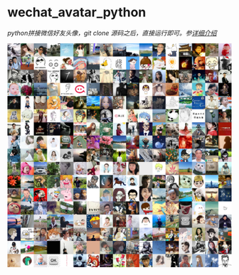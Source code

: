 # wechat_avatar_python
*python拼接微信好友头像，git clone 源码之后，直接运行即可。参[详细介绍](https://puke3615.github.io/2018/07/31/Python-Wechat-Avatar/)*

![](doc/joined.png)

